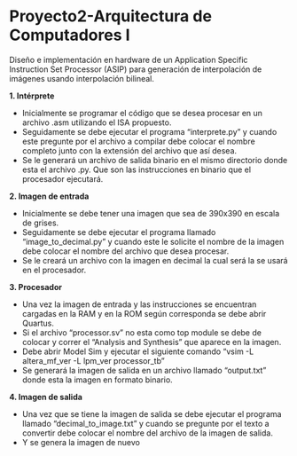 # Proyecto2-Arquitectura de Computadores I
Diseño e implementación en hardware de un Application Specific Instruction Set Processor (ASIP) para generación de interpolación de imágenes usando interpolación bilineal.

**1. Intérprete**

- Inicialmente se programar el código que se desea procesar en un archivo .asm 
utilizando el ISA propuesto.
- Seguidamente se debe ejecutar el programa “interprete.py” y cuando este 
pregunte por el archivo a compilar debe colocar el nombre completo junto con 
la extensión del archivo que así desea.
- Se le generará un archivo de salida binario en el mismo directorio donde esta 
el archivo .py. Que son las instrucciones en binario que el procesador ejecutará.

**2. Imagen de entrada**

- Inicialmente se debe tener una imagen que sea de 390x390 en escala de 
grises.
- Seguidamente se debe ejecutar el programa llamado “image_to_decimal.py” y 
cuando este le solicite el nombre de la imagen debe colocar el nombre del 
archivo que desea procesar.
- Se le creará un archivo con la imagen en decimal la cual será la se usará en 
el procesador.

**3. Procesador**
- Una vez la imagen de entrada y las instrucciones se encuentran cargadas 
en la RAM y en la ROM según corresponda se debe abrir Quartus.
- Si el archivo “processor.sv” no esta como top module se debe de colocar y 
correr el “Analysis and Synthesis” que aparece en la imagen.
-  Debe abrir Model Sim y ejecutar el siguiente comando 
“vsim -L altera_mf_ver -L lpm_ver processor_tb”
- Se generará la imagen de salida en un archivo llamado “output.txt” donde 
esta la imagen en formato binario.

**4. Imagen de salida**
- Una vez que se tiene la imagen de salida se debe ejecutar el programa 
llamado “decimal_to_image.txt” y cuando se pregunte por el texto a 
convertir debe colocar el nombre del archivo de la imagen de salida.
- Y se genera la imagen de nuevo



